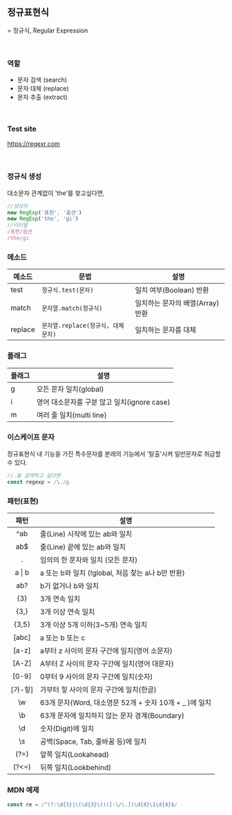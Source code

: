 ## 정규표현식

 = 정규식, Regular Expression

 <br>

### 역할

- 문자 검색 (search)
- 문자 대체 (replace)
- 문자 추출 (extract)

<br>

### Test site
https://regexr.com

<br>

### 정규식 생성
대소문자 관계없이 'the'를 찾고싶다면,
```js
//생성자
new RegExp('표현', '옵션')
new RegExp('the', 'gi')
//리터럴
/표현/옵션
/the/gi
```

### 메소드

메소드 | 문법 | 설명
--|--|--
test | `정규식.test(문자)` | 일치 여부(Boolean) 반환
match | `문자열.match(정규식)` | 일치하는 문자의 배열(Array) 반환
replace | `문자열.replace(정규식, 대체문자)` | 일치하는 문자를 대체

### 플래그
플래그 | 설명
-- | --
g | 모든 문자 일치(global)
i | 영어 대소문자를 구분 않고 일치(ignore case)
m | 여러 줄 일치(multi line)

### 이스케이프 문자
정규표현식 내 기능을 가진 특수문자를 본래의 기능에서 '탈출'시켜 일반문자로 취급할 수 있다.
```js
//.을 검색하고 싶다면
const regexp = /\./g
```

### 패턴(표현)

패턴 | 설명
:--: | --
^ab | 줄(Line) 시작에 있는 ab와 일치
ab$ | 줄(Line) 끝에 있는 ab와 일치
. | 임의의 한 문자와 일치 (모든 문자)
a &verbar; b | a 또는 b와 일치 (!global, 처음 찾는 a나 b만 반환)
ab? | b가 없거나 b와 일치
{3} | 3개 연속 일치
{3,} | 3개 이상 연속 일치
{3,5} | 3개 이상 5개 이하(3~5개) 연속 일치
[abc] | a 또는 b 또는 c
[a-z] | a부터 z 사이의 문자 구간에 일치(영어 소문자)
[A-Z] | A부터 Z 사이의 문자 구간에 일치(영어 대문자)
[0-9] | 0부터 9 사이의 문자 구간에 일치(숫자)
[가-힣] | 가부터 힣 사이의 문자 구간에 일치(한글)
\w | 63개 문자(Word, 대소영문 52개 + 숫자 10개 + _ )에 일치
\b | 63개 문자에 일치하지 않는 문자 경계(Boundary)
\d | 숫자(Digit)에 일치 
\s | 공백(Space, Tab, 줄바꿈 등)에 일치
(?=) | 앞쪽 일치(Lookahead)
(?<=) | 뒤쪽 일치(Lookbehind)


### MDN 예제
```js
const re = /^(?:\d{3}|\(\d{3}\))([-\/\.])\d{4}\1\d{4}$/
```
